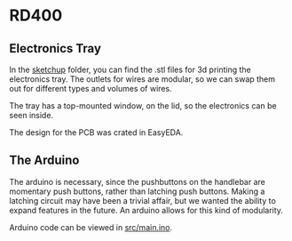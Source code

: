 # RD400

## Electronics Tray

In the [sketchup](sketchup/) folder, you can find the .stl files for 3d printing the electronics tray. The outlets for wires are modular, so we can swap them out for different types and volumes of wires.

The tray has a top-mounted window, on the lid, so the electronics can be seen inside.

The design for the PCB was crated in EasyEDA.

## The Arduino

The arduino is necessary, since the pushbuttons on the handlebar are momentary push buttons, rather than latching push buttons. Making a latching circuit may have been a trivial affair, but we wanted the ability to expand features in the future. An arduino allows for this kind of modularity.

Arduino code can be viewed in [src/main.ino](src/main.ino).
